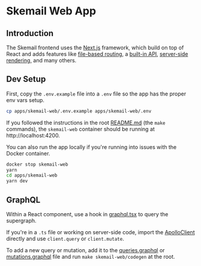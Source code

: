 # Skemail Web App


## Introduction
The Skemail frontend uses the [Next.js](https://nextjs.org/docs) framework, which build on top of React and adds features like [file-based routing](https://nextjs.org/docs/routing/introduction), a [built-in API](https://nextjs.org/docs/routing/introduction), [server-side rendering](https://nextjs.org/docs/basic-features/data-fetching/get-server-side-props), and many others.

## Dev Setup
First, copy the `.env.example` file into a `.env` file so the app has the proper env vars setup.

```bash
cp apps/skemail-web/.env.example apps/skemail-web/.env
```

If you followed the instructions in the root [README.md](../../README.md) (the `make` commands), the `skemail-web` container should be running at http://localhost:4200.

You can also run the app locally if you're running into issues with the Docker container.

```bash
docker stop skemail-web
yarn
cd apps/skemail-web
yarn dev
```

## GraphQL

Within a React component, use a hook in [graphql.tsx](generated/graphql.tsx) to query the supergraph.

If you're in a `.ts` file or working on server-side code, import the [ApolloClient](apollo/client.ts) directly and use `client.query` or `client.mutate`.

To add a new query or mutation, add it to the [queries.graphql](graphql/queries.graphql) or [mutations.graphql](graphql/mutations.graphql) file and run `make skemail-web/codegen` at the root.
